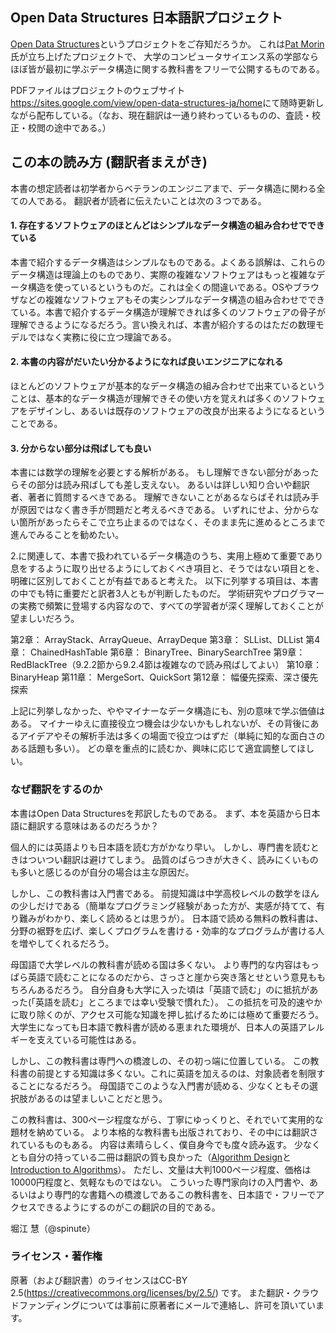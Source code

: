 ## Open Data Structures 日本語訳プロジェクト

[Open Data Structures](http://opendatastructures.org/)というプロジェクトをご存知だろうか。
これは[Pat Morin](http://cglab.ca/~morin/)氏が立ち上げたプロジェクトで、
大学のコンピュータサイエンス系の学部ならほぼ皆が最初に学ぶデータ構造に関する教科書をフリーで公開するものである。

PDFファイルはプロジェクトのウェブサイト<https://sites.google.com/view/open-data-structures-ja/home>にて随時更新しながら配布している。（なお、現在翻訳は一通り終わっているものの、査読・校正・校閲の途中である。）

## この本の読み方 (翻訳者まえがき)

本書の想定読者は初学者からベテランのエンジニアまで、データ構造に関わる全ての人である。
翻訳者が読者に伝えたいことは次の３つである。

#### 1. 存在するソフトウェアのほとんどはシンプルなデータ構造の組み合わせでできている

本書で紹介するデータ構造はシンプルなものである。よくある誤解は、これらのデータ構造は理論上のものであり、実際の複雑なソフトウェアはもっと複雑なデータ構造を使っているというものだ。これは全くの間違いである。OSやブラウザなどの複雑なソフトウェアもその実シンプルなデータ構造の組み合わせでできている。本書で紹介するデータ構造が理解できれば多くのソフトウェアの骨子が理解できるようになるだろう。言い換えれば、本書が紹介するのはただの数理モデルではなく実務に役に立つ理論である。

#### 2. 本書の内容がだいたい分かるようになれば良いエンジニアになれる

ほとんどのソフトウェアが基本的なデータ構造の組み合わせで出来ているということは、基本的なデータ構造が理解できその使い方を覚えれば多くのソフトウェアをデザインし、あるいは既存のソフトウェアの改良が出来るようになるということである。

#### 3. 分からない部分は飛ばしても良い

本書には数学の理解を必要とする解析がある。
もし理解できない部分があったらその部分は読み飛ばしても差し支えない。
あるいは詳しい知り合いや翻訳者、著者に質問するべきである。
理解できないことがあるならばそれは読み手が原因ではなく書き手が問題だと考えるべきである。
いずれにせよ、分からない箇所があったらそこで立ち止まるのではなく、そのまま先に進めるところまで進んでみることを勧めたい。


2.に関連して、本書で扱われているデータ構造のうち、実用上極めて重要であり息をするように取り出せるようにしておくべき項目と、そうではない項目とを、明確に区別しておくことが有益であると考えた。
以下に列挙する項目は、本書の中でも特に重要だと訳者3人ともが判断したものだ。
学術研究やプログラマーの実務で頻繁に登場する内容なので、すべての学習者が深く理解しておくことが望ましいだろう。

第2章： ArrayStack、ArrayQueue、ArrayDeque
第3章： SLList、DLList
第4章： ChainedHashTable
第6章： BinaryTree、BinarySearchTree
第9章： RedBlackTree（9.2.2節から9.2.4節は複雑なので読み飛ばしてよい）
第10章： BinaryHeap
第11章： MergeSort、QuickSort
第12章： 幅優先探索、深さ優先探索


上記に列挙しなかった、ややマイナーなデータ構造にも、別の意味で学ぶ価値はある。
マイナーゆえに直接役立つ機会は少ないかもしれないが、その背後にあるアイデアやその解析手法は多くの場面で役立つはずだ（単純に知的な面白さのある話題も多い）。
どの章を重点的に読むか、興味に応じて適宜調整してほしい。


### なぜ翻訳をするのか

本書はOpen Data Structuresを邦訳したものである。
まず、本を英語から日本語に翻訳する意味はあるのだろうか？

個人的には英語よりも日本語を読む方がかなり早い。
しかし、専門書を読むときはついつい翻訳は避けてしまう。
品質のばらつきが大きく、読みにくいものも多いと感じるのが自分の場合は主な原因だ。

しかし、この教科書は入門書である。
前提知識は中学高校レベルの数学をほんの少しだけである（簡単なプログラミング経験があった方が、実感が持てて、有り難みがわかり、楽しく読めるとは思うが）。
日本語で読める無料の教科書は、分野の裾野を広げ、楽しくプログラムを書ける・効率的なプログラムが書ける人を増やしてくれるだろう。

母国語で大学レベルの教科書が読める国は多くない。
より専門的な内容はもっぱら英語で読むことになるのだから、さっさと崖から突き落とせという意見ももちろんあるだろう。
自分自身も大学に入った頃は「英語で読む」のに抵抗があった(「英語を読む」ところまでは幸い受験で慣れた）。
この抵抗を可及的速やかに取り除くのが、アクセス可能な知識を押し拡げるためには極めて重要だろう。
大学生になっても日本語で教科書が読める恵まれた環境が、日本人の英語アレルギーを支えている可能性はある。

しかし、この教科書は専門への橋渡しの、その初っ端に位置している。
この教科書の前提とする知識は多くない。これに英語を加えるのは、対象読者を制限することになるだろう。
母国語でこのような入門書が読める、少なくともその選択肢があるのは望ましいことだと思う。

この教科書は、300ページ程度ながら、丁寧にゆっくりと、それでいて実用的な題材を納めている。
より本格的な教科書も出版されており、その中には翻訳されているものもある。
内容は素晴らしく、僕自身今でも度々読み返す。
少なくとも自分の持っている二冊は翻訳の質も良かった（[Algorithm Design](http://www.cs.princeton.edu/~wayne/kleinberg-tardos/)と[Introduction to Algorithms](https://mitpress.mit.edu/books/introduction-algorithms)）。
ただし、文量は大判1000ページ程度、価格は10000円程度と、気軽なものではない。
こういった専門家向けの入門書や、あるいはより専門的な書籍への橋渡しであるこの教科書を、日本語で・フリーでアクセスできるようにするのがこの翻訳の目的である。

堀江 慧（@spinute）

### ライセンス・著作権
原著（および翻訳書）のライセンスはCC-BY 2.5(https://creativecommons.org/licenses/by/2.5/) です。
また翻訳・クラウドファンディングについては事前に原著者にメールで連絡し、許可を頂いています。
